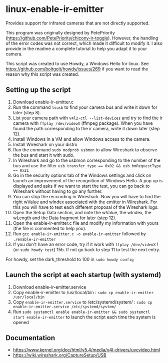 # linux-enable-ir-emitter
Provides support for infrared cameras that are not directly supported.

This program was originally designed by PetePriority (https://github.com/PetePriority/chicony-ir-toggle). However, the handling of the error codes was not correct, which made it difficult to modify it.
I also provide in the readme a complete tutorial to help you adapt it to your camera.

This script was created to use Howdy, a Windows Hello for linux.
See <https://github.com/boltgolt/howdy/issues/269> if you want to read the reason why this script was created.

## Setting up the script
1. Download enable-ir-emitter.c
2. Run the command `lsusb` to find your camera bus and write it down for later (step 8).
3. List your camera path with `v4l2-ctl --list-devices` and try to find the ir camera with `ffplay /dev/videoX` (ffmpeg package).
When you have found the path corresponding to the ir camera, write it down later (step 12).
4. Install Windows in a VM and allow Windows access to the camera.
5. Install Wireshark on your distro
6. Run the command `sudo modprob usbmon` to allow Wireshark to observe the bus and start it with sudo.
8. In Wireshark and go to the usbmon corresponding to the number of the bus and use the filter `usb.transfer_type == 0x02 && usb.bmRequestType == 0x21`
9. Go in the security options tab of the Windows settings and click on launch an improvement of the recognition of Windows Hello. A pop up is displayed and asks if we want to start the test, you can go back to Wireshark without having to go any further.
10. You can stop the reccording in Wireshark. Now you will have to find the right wValue and wIndex associated with the emitter in Wireshark. For this you will have to test each different proposal of the Wireshark logs.
11. Open the Setup Data section, and note the wValue, the wIndex, the wLength and the Data fragment for later (step 12).
12. Open the enable-ir-emitter.c file and modify my information with yours (the file is commented to help you).
13. Run `gcc enable-ir-emitter.c -o enable-ir-emitter` followed by `./enable-ir-emitter`
14. If you don't have an error code, try if it work with `ffplay /dev/videoX` ! (or `sudo howdy test`)
15b. If not go back to step 11 to test the next entry.

For howdy, set the dark_threshold to 100 in `sudo howdy config`

## Launch the script at each startup (with systemd)
1. Download enable-ir-emitter.service
2. Copy enable-ir-emitter to /usr/local/bin : `sudo cp enable-ir-emitter /usr/local/bin`
3. Copy `enable-ir-emitter.service` to /etc/systemd/system/ : `sudo cp enable-ir-emitter.service /etc/systemd/system/`
4. Run `sudo systemctl enable enable-ir-emitter && sudo systemctl start enable-ir-emitter` to launch the script each time the system is opened

## Documentation
* <https://www.kernel.org/doc/html/v5.4/media/v4l-drivers/uvcvideo.html>
* <https://wiki.wireshark.org/CaptureSetup/USB>
